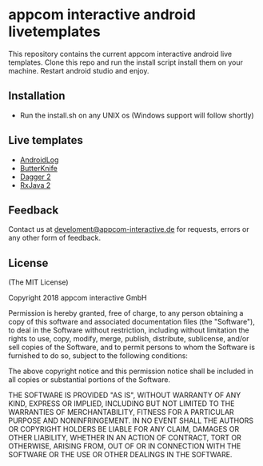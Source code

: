 # appcom interactive android livetemplates

This repository contains the current appcom interactive android live templates. Clone this repo and run the install script
install them on your machine. Restart android studio and enjoy.

Installation
-

* Run the install.sh on any UNIX os (Windows support will follow shortly)

Live templates
-

* [AndroidLog](documentation/AppcomAndroidLog.md)
* [ButterKnife](documentation/AppcomButterKnife.md)
* [Dagger 2](documentation/AppcomDagger2.md)
* [RxJava 2](documentation/AppcomRxJava2.md)

Feedback
-

Contact us at <a href="mailto:develoment@appcom-interactive.de">develoment@appcom-interactive.de</a> for requests, errors 
or any other form of feedback. 

License
-------

(The MIT License)

Copyright 2018 appcom interactive GmbH

Permission is hereby granted, free of charge, to any person obtaining a copy of this software and associated documentation files (the "Software"), to deal in the Software without restriction, including without limitation the rights to use, copy, modify, merge, publish, distribute, sublicense, and/or sell copies of the Software, and to permit persons to whom the Software is furnished to do so, subject to the following conditions:

The above copyright notice and this permission notice shall be included in all copies or substantial portions of the Software.

THE SOFTWARE IS PROVIDED "AS IS", WITHOUT WARRANTY OF ANY KIND, EXPRESS OR IMPLIED, INCLUDING BUT NOT LIMITED TO THE WARRANTIES OF MERCHANTABILITY, FITNESS FOR A PARTICULAR PURPOSE AND NONINFRINGEMENT. IN NO EVENT SHALL THE AUTHORS OR COPYRIGHT HOLDERS BE LIABLE FOR ANY CLAIM, DAMAGES OR OTHER LIABILITY, WHETHER IN AN ACTION OF CONTRACT, TORT OR OTHERWISE, ARISING FROM, OUT OF OR IN CONNECTION WITH THE SOFTWARE OR THE USE OR OTHER DEALINGS IN THE SOFTWARE.